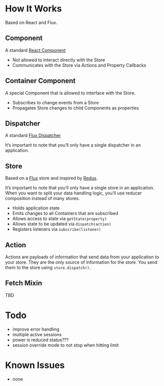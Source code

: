 # How It Works

Based on React and Flux.

## Component

A standard [React Component](https://facebook.github.io/react/docs/component-api.html)

- Not allowed to interact directly with the Store
- Communicates with the Store via Actions and Property Callbacks

## Container Component

A special Component that is allowed to interface with the Store.

- Subscribes to change events from a Store
- Propagates Store changes to child Components as properties

## Dispatcher

A standard [Flux Dispatcher](https://facebook.github.io/flux/docs/dispatcher.html)

It’s important to note that you’ll only have a single dispatcher in an application.

## Store

Based on a [Flux](https://facebook.github.io/flux/docs/overview.html) store and inspired by [Redux](http://redux.js.org/docs/introduction/ThreePrinciples.html).

It’s important to note that you’ll only have a single store in an application. When you want to split your data handling logic, you’ll use reducer composition instead of many stores.

- Holds application state
- Emits changes to all Containers that are subscribed
- Allows access to state via `getState(property)`
- Allows state to be updated via `dispatch(action)`
- Registers listeners via `subscribe(listener)`

## Action

Actions are payloads of information that send data from your application to your store. They are the only source of information for the store. You send them to the store using `store.dispatch()`.

## Fetch Mixin

TBD


# Todo
- improve error handling
- multiple active sessions
- power is reduced status???
- session override mode to not stop when hitting limit


# Known Issues
- none
